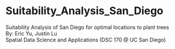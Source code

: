 # Suitability_Analysis_San_Diego
Suitability Analysis of San Diego for optimal locations to plant trees <br>
By: Eric Yu, Justin Lu <br>
Spatial Data Science and Applications (DSC 170 @ UC San Diego)
